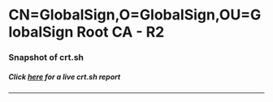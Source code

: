 # CN=GlobalSign,O=GlobalSign,OU=GlobalSign Root CA - R2
### Snapshot of crt.sh
##### Click [here](https://crt.sh/?q=Serial_0400000000012F4EE15B63) for a live crt.sh report

---
